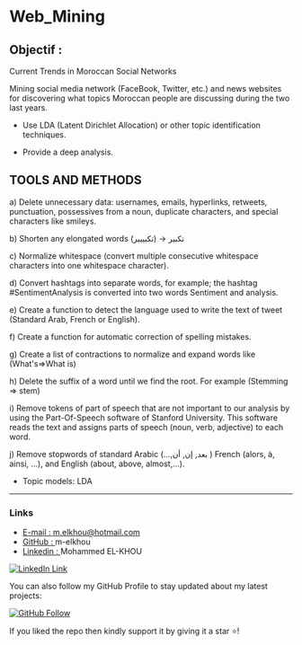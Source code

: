 # Web_Mining

## Objectif : 

<p>
Current Trends in Moroccan Social Networks

Mining social media network (FaceBook, Twitter, etc.) and news websites </br>
for discovering what topics Moroccan people are discussing during the two last years.  

- Use LDA (Latent Dirichlet Allocation) or other topic identification techniques.

- Provide a deep analysis.
</p>


## TOOLS AND METHODS

a) Delete unnecessary data: usernames, emails, hyperlinks, retweets, punctuation, possessives from a noun, duplicate characters, and special characters like smileys.

b) Shorten any elongated words (تكبیر → (تكبیییر

c) Normalize whitespace (convert multiple consecutive whitespace characters into one whitespace character).

d) Convert hashtags into separate words, for example; the hashtag #SentimentAnalysis is converted into two words Sentiment and analysis.

e) Create a function to detect the language used to write the text of tweet (Standard Arab, French or English).

f) Create a function for automatic correction of spelling mistakes.

g) Create a list of contractions to normalize and expand words like (What's=>What is)

h) Delete the suffix of a word until we find the root. For example (Stemming => stem) 

i) Remove tokens of part of speech that are not important to our analysis by using the Part-Of-Speech software of Stanford
University. This software reads the text and assigns parts of
speech (noun, verb, adjective) to each word.

j) Remove stopwords of standard Arabic (...,بعد, إن, أن )  French (alors, à, ainsi, ...), and English (about, above, almost,...).

- Topic models: LDA


***

### Links

- [E-mail : ](mailto:m.elkhou@hotmail.com) m.elkhou@hotmail.com
- [GitHub : ](https://github.com/m-elkhou) m-elkhou
- [Linkedin : ](https://www.linkedin.com/in/m-elkhou/) Mohammed EL-KHOU

[![LinkedIn Link](https://github.com/m-elkhou/tools-/blob/master/svg/Connect-m-elkhou.svg)](https://www.linkedin.com/in/m-elkhou/)

You can also follow my GitHub Profile to stay updated about my latest projects:

[![GitHub Follow](https://github.com/m-elkhou/tools-/blob/master/svg/Follow-m-elkhou.svg)](https://github.com/m-elkhou)

If you liked the repo then kindly support it by giving it a star ⭐!

